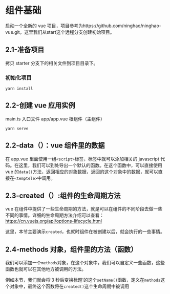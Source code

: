 # 组件基础

启动一个全新的 vue 项目，项目参考为https://github.com/ninghao/ninghao-vue.git，这里我们从start这个远程分支创建初始项目。

## 2.1-准备项目

拷贝 starter 分支下的相关文件到项目目录下。

### 初始化项目

```
yarn install
```

## 2.2-创建 vue 应用实例

main.ts 入口文件
app/app.vue 根组件（主组件）

```
yarn serve
```

## 2.2-data（）：vue 组件里的数据

在 app.vue 里面使用一组`<script>`标签，标签中就可以添加相关的 javascript 代码。在这里，我们可以到处导出一个默认的函数。在这个函数中，可以直接使用 vue 的`data()`方法，返回相应的对象数据，返回的这个对象中的数据，就可以直接在`<temptele>`中调用。

## 2.3-created（）:组件的生命周期方法

vue 在组件中提供了一些生命周期的方法，就是可以在组件的不同阶段去做一些不同的事情。详细的生命周期方法介绍可以查看：https://cn.vuejs.org/api/options-lifecycle.html

这里，本节主要演示`created`，也就时组件在被创建以后，就会执行的一些事情。

## 2.4-methods 对象，组件里的方法（函数）

我们可以添加一个`methods`对象，在这个对象中，我们可以自定义一些函数，这些函数也就可以在其他地方被调用的方法。

例如本节，我们就会将‘3 秒后变换标题’的这个`setName()`函数，定义在`methods`这个对象中，最终这个函数将在`created()`这个生命周期中被调用
